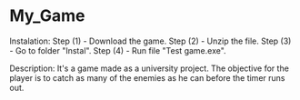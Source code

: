 # My_Game

Instalation:
Step (1) - Download the game.
Step (2) - Unzip the file.
Step (3) - Go to folder "Instal".
Step (4) - Run file "Test game.exe".

Description:
It's a game made as a university project. The objective for the player is to catch as many of the enemies as he can before the timer runs out.
